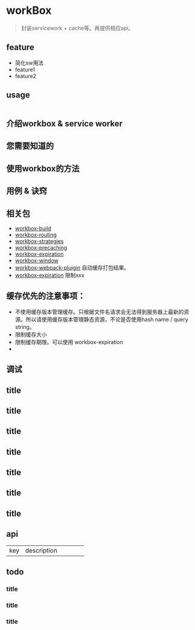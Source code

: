 # workBox
> 封装servicework + cache等。再提供相应api。

## feature
- 简化sw用法  
- feature1
- feature2

## usage
```js
```

## 介绍workbox & service worker





## 您需要知道的
## 使用workbox的方法
## 用例 & 诀窍

## 相关包
- [workbox-build](https://developer.chrome.com/docs/workbox/reference/workbox-build/)
- [workbox-routing](https://developer.chrome.com/docs/workbox/modules/workbox-routing/)
- [workbox-strategies](https://developer.chrome.com/docs/workbox/modules/workbox-strategies/)
- [workbox-precaching](https://developer.chrome.com/docs/workbox/modules/workbox-precaching/)
- [workbox-expiration](https://developer.chrome.com/docs/workbox/modules/workbox-expiration/)
- [workbox-window](https://developer.chrome.com/docs/workbox/modules/workbox-window/)
- [workbox-webpack-pluigin](https://developer.chrome.com/docs/workbox/modules/workbox-webpack-plugin/) 自动缓存打包结果。
- [workbox-expiration](https://developer.chrome.com/docs/workbox/modules/workbox-expiration/) 限制xxx

## 缓存优先的注意事项：
- 不使用缓存版本管理缓存。只根据文件名请求会无法得到服务器上最新的资源。所以请使用缓存版本管理静态资源，不论是否使用hash name / query string。
- 限制缓存大小
- 限制缓存期限。可以使用 workbox-expiration
- 

## 调试








## title
## title
## title
## title
## title
## title
## title

## api
|||||||
|-|-|-|-|-|-|
|key|description|||||

## todo
### title
### title
### title
